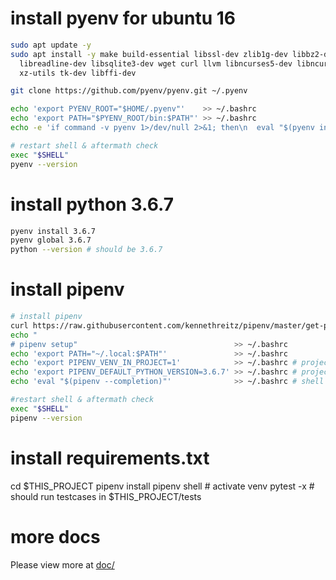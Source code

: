 # install pyenv for ubuntu 16
```bash
sudo apt update -y
sudo apt install -y make build-essential libssl-dev zlib1g-dev libbz2-dev \
  libreadline-dev libsqlite3-dev wget curl llvm libncurses5-dev libncursesw5-dev \
  xz-utils tk-dev libffi-dev

git clone https://github.com/pyenv/pyenv.git ~/.pyenv

echo 'export PYENV_ROOT="$HOME/.pyenv"'    >> ~/.bashrc
echo 'export PATH="$PYENV_ROOT/bin:$PATH"' >> ~/.bashrc
echo -e 'if command -v pyenv 1>/dev/null 2>&1; then\n  eval "$(pyenv init -)"\nfi' >> ~/.bashrc

# restart shell & aftermath check
exec "$SHELL"
pyenv --version
```

# install python 3.6.7
```bash
pyenv install 3.6.7
pyenv global 3.6.7
python --version # should be 3.6.7
```

# install pipenv
```bash
# install pipenv
curl https://raw.githubusercontent.com/kennethreitz/pipenv/master/get-pipenv.py | python
echo "
# pipenv setup"                                   >> ~/.bashrc
echo 'export PATH="~/.local:$PATH"'               >> ~/.bashrc
echo 'export PIPENV_VENV_IN_PROJECT=1'            >> ~/.bashrc # project's venv location will be in the project folder as .venv ref. https://pipenv.readthedocs.io/en/latest/advanced/#pipenv.environments.PIPENV_VENV_IN_PROJECT
echo 'export PIPENV_DEFAULT_PYTHON_VERSION=3.6.7' >> ~/.bashrc # project's venv location will be in the project folder as .venv ref. https://pipenv.readthedocs.io/en/latest/advanced/#pipenv.environments.PIPENV_VENV_IN_PROJECT
echo 'eval "$(pipenv --completion)"'              >> ~/.bashrc # shell auto-completion ref. https://pipenv.readthedocs.io/en/latest/advanced/#shell-completion

#restart shell & aftermath check
exec "$SHELL"
pipenv --version
```

# install requirements.txt
cd $THIS_PROJECT
pipenv install
pipenv shell # activate venv
pytest -x # should run testcases in $THIS_PROJECT/tests

# more docs
Please view more at [doc/](doc)
